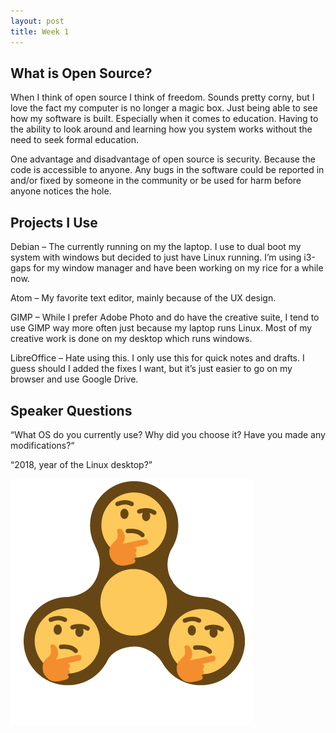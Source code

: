 ```yaml
---
layout: post
title: Week 1
---
```


## What is Open Source?
When I think of open source I think of freedom. Sounds pretty corny, but I love the fact my computer is no longer a magic box. Just being able to see how my software is built. Especially when it comes to education. Having to the ability to look around and learning how you system works without the need to  seek formal education. 

One advantage and disadvantage of open source is security. Because the code is accessible to anyone. Any bugs in the software could be reported in and/or fixed by someone in the community or be used for harm before anyone notices the hole.

## Projects I Use
Debian – The currently running on my the laptop. I use to dual boot my system with windows but decided to just have Linux running. I’m using i3-gaps for my window manager and have been working on my rice for a while now. 

Atom – My favorite text editor, mainly because of the UX design. 

GIMP – While I prefer Adobe Photo and do have the creative suite, I tend to use GIMP way more often  just because my laptop runs Linux. Most of my creative work is done on my desktop which runs windows.

LibreOffice – Hate using this. I only use this for quick notes and drafts. I guess should I added the fixes I want, but it’s just easier to go on my browser and use Google Drive.

## Speaker Questions 

“What OS do you currently use? Why did you choose it? Have you made any modifications?“

“2018, year of the Linux desktop?”

![thinking](/images/thinking-spinner.gif)

